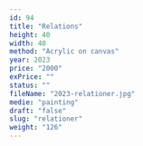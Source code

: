 ```yaml
---
id: 94
title: "Relations"
height: 40
width: 40
method: "Acrylic on canvas"
year: 2023
price: "2000"
exPrice: ""
status: ""
fileName: "2023-relationer.jpg"
medie: "painting"
draft: "false"
slug: "relationer"
weight: "126"
---
```

